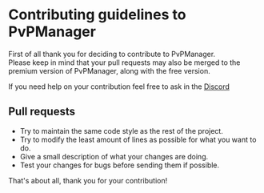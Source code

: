 # Contributing guidelines to PvPManager
First of all thank you for deciding to contribute to PvPManager.  
Please keep in mind that your pull requests may also be merged to the premium version of PvPManager, along with the free version.

If you need help on your contribution feel free to ask in the [Discord](https://discord.gg/QFTjs3g)

## Pull requests
- Try to maintain the same code style as the rest of the project.
- Try to modify the least amount of lines as possible for what you want to do.
- Give a small description of what your changes are doing.
- Test your changes for bugs before sending them if possible.

That's about all, thank you for your contribution!